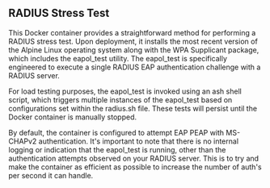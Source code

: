 ## RADIUS Stress Test
This Docker container provides a straightforward method for performing a RADIUS stress test. Upon deployment, it installs the most recent version of the Alpine Linux operating system along with the WPA Supplicant package, which includes the eapol_test utility. The eapol_test is specifically engineered to execute a single RADIUS EAP authentication challenge with a RADIUS server.

For load testing purposes, the eapol_test is invoked using an ash shell script, which triggers multiple instances of the eapol_test based on configurations set within the radius.sh file. These tests will persist until the Docker container is manually stopped.

By default, the container is configured to attempt EAP PEAP with MS-CHAPv2 authentication. It's important to note that there is no internal logging or indication that the eapol_test is running, other than the authentication attempts observed on your RADIUS server.  This is to try and make the container as efficient as possible to increase the number of auth's per second it can handle. 